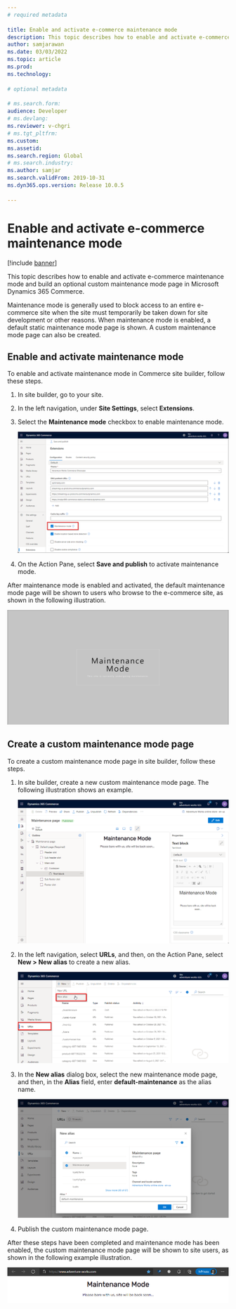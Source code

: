 ```yaml
---
# required metadata

title: Enable and activate e-commerce maintenance mode
description: This topic describes how to enable and activate e-commerce maintenance mode and build an optional custom maintenance mode page in Microsoft Dynamics 365 Commerce.
author: samjarawan
ms.date: 03/03/2022
ms.topic: article
ms.prod: 
ms.technology: 

# optional metadata

# ms.search.form: 
audience: Developer
# ms.devlang: 
ms.reviewer: v-chgri
# ms.tgt_pltfrm: 
ms.custom: 
ms.assetid: 
ms.search.region: Global
# ms.search.industry: 
ms.author: samjar
ms.search.validFrom: 2019-10-31
ms.dyn365.ops.version: Release 10.0.5

---
```

# Enable and activate e-commerce maintenance mode

[!include [banner](../includes/banner.md)]

This topic describes how to enable and activate e-commerce maintenance mode and build an optional custom maintenance mode page in Microsoft Dynamics 365 Commerce.

Maintenance mode is generally used to block access to an entire e-commerce site when the site must temporarily be taken down for site development or other reasons. When maintenance mode is enabled, a default static maintenance mode page is shown. A custom maintenance mode page can also be created.

## Enable and activate maintenance mode

To enable and activate maintenance mode in Commerce site builder, follow these steps.

1. In site builder, go to your site. 
1. In the left navigation, under **Site Settings**, select **Extensions**.
1. Select the **Maintenance mode** checkbox to enable maintenance mode.

    ![Enabling maintenance mode in site builder.](media/maintenance-mode-1.png)

1. On the Action Pane, select **Save and publish** to activate maintenance mode.

After maintenance mode is enabled and activated, the default maintenance mode page will be shown to users who browse to the e-commerce site, as shown in the following illustration.

![Default maintenance mode page for an e-commerce site.](media/maintenance-mode-2.png)

## Create a custom maintenance mode page

To create a custom maintenance mode page in site builder, follow these steps.

1. In site builder, create a new custom maintenance mode page. The following illustration shows an example.

    ![Creating a custom page in site builder.](media/maintenance-mode-3.png)

1. In the left navigation, select **URLs**, and then, on the Action Pane, select **New \> New alias** to create a new alias.

    ![Creating an alias in site builder.](media/maintenance-mode-4.png)

1. In the **New alias** dialog box, select the new maintenance mode page, and then, in the **Alias** field, enter **default-maintenance** as the alias name.

    ![Entering an alias name.](media/maintenance-mode-5.png)

1. Publish the custom maintenance mode page.

After these steps have been completed and maintenance mode has been enabled, the custom maintenance mode page will be shown to site users, as shown in the following example illustration.

![Example of a custom maintenance page.](media/maintenance-mode-6.png)

